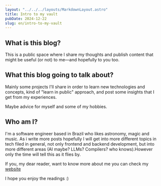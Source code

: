 ```yaml
---
layout: "../../../layouts/MarkdownLayout.astro"
title: Intro to my vault
pubDate: 2024-12-22
slug: en/intro-to-my-vault
---
```


## What is this blog?

This is a public space where I share my thoughts and publish content that might be useful (or not) to me—and hopefully to you too.

## What this blog going to talk about?

Mainly some projects I'll share in order to learn new technologies and concepts, kind of "learn in public" approach, and post some insights that I get from my experiences.

Maybe advice for myself and some of my hobbies.

## Who am I?

I'm a software engineer based in Brazil who likes astronomy, magic and music. As i write more posts hopefully I will get into more different topics in tech filed in general, not only frontend and backend development, but into more different areas (AI maybe? LLMs? Compilers? who knows).However only the time will tell this as it flies by.

If you, my dear reader, want to know more about me you can check my [website](https://guilherme-dev-pi.vercel.app/)

I hope you enjoy the readings :)
